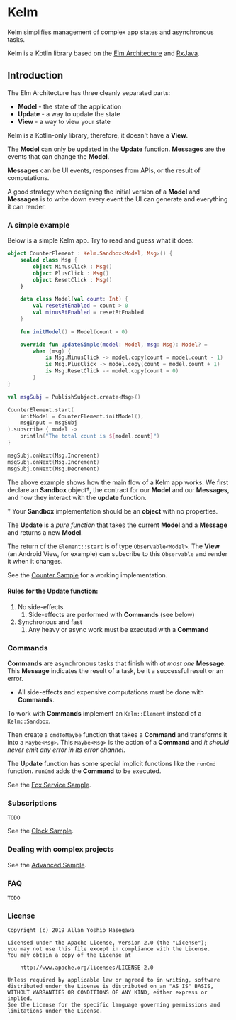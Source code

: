 # Kelm

Kelm simplifies management of complex app states and asynchronous tasks.

Kelm is a Kotlin library based on the [Elm Architecture](https://guide.elm-lang.org/architecture) and [RxJava](http://reactivex.io/).

## Introduction

The Elm Architecture has three cleanly separated parts:

- **Model** - the state of the application
- **Update** - a way to update the state
- **View** - a way to view your state

Kelm is a Kotlin-only library, therefore, it doesn't have a **View**.

The **Model** can only be updated in the **Update** function. **Messages** are the events that can change the **Model**.

**Messages** can be UI events, responses from APIs, or the result of computations.

A good strategy when designing the initial version of a **Model** and **Messages** is to write down every event the UI can generate and everything it can render.

### A simple example

Below is a simple Kelm app. Try to read and guess what it does:

```kotlin
object CounterElement : Kelm.Sandbox<Model, Msg>() {
    sealed class Msg {
        object MinusClick : Msg()
        object PlusClick : Msg()
        object ResetClick : Msg()
    }

    data class Model(val count: Int) {
        val resetBtEnabled = count > 0
        val minusBtEnabled = resetBtEnabled
    }

    fun initModel() = Model(count = 0)

    override fun updateSimple(model: Model, msg: Msg): Model? =
        when (msg) {
            is Msg.MinusClick -> model.copy(count = model.count - 1)
            is Msg.PlusClick -> model.copy(count = model.count + 1)
            is Msg.ResetClick -> model.copy(count = 0)
        }
}

val msgSubj = PublishSubject.create<Msg>()

CounterElement.start(
    initModel = CounterElement.initModel(),
    msgInput = msgSubj
).subscribe { model ->
    println("The total count is ${model.count}")
}

msgSubj.onNext(Msg.Increment)
msgSubj.onNext(Msg.Increment)
msgSubj.onNext(Msg.Decrement)
``` 

The above example shows how the main flow of a Kelm app works.
We first declare an **Sandbox** object†, the contract for our **Model** and our **Messages**,
and how they interact with the **update** function. 

† Your **Sandbox** implementation should be an **object** with no properties.

The **Update** is a *pure function* that takes the current **Model** and a **Message** and returns a new **Model**.

The return of the `Element::start` is of type `Observable<Model>`.
The **View** (an Android View, for example) can subscribe to this `Observable` and render it when it changes.

See the [Counter Sample](sample-android/src/main/java/kelm/sample/CounterSampleActivity.kt) for a working implementation.

#### Rules for the **Update** function:

1. No side-effects
    1. Side-effects are performed with **Commands** (see below)
1. Synchronous and fast
    1. Any heavy or async work must be executed with a **Command** 

### Commands

**Commands** are asynchronous tasks that finish with *at most one* **Message**.
This **Message** indicates the result of a task, be it a successful result
or an error.

* All side-effects and expensive computations must be done with **Commands**.


To work with **Commands** implement an ``Kelm::Element`` instead of a ``Kelm::Sandbox``.

Then create a `cmdToMaybe` function that takes a **Command** and transforms it into a `Maybe<Msg>`.
This `Maybe<Msg>` is the action of a **Command** and *it should never emit any error in its error channel*.

The **Update** function has some special implicit functions like the `runCmd` function. `runCmd` adds the **Command** to be executed.

See the [Fox Service Sample](sample-android/src/main/java/kelm/sample/FoxServiceSampleActivity.kt).

### Subscriptions

```
TODO
```

See the [Clock Sample](sample-android/src/main/java/kelm/sample/ClockSampleActivity.kt).

### Dealing with complex projects

See the [Advanced Sample](sample-android/src/main/java/kelm/sample/signUp).

### FAQ

```
TODO
```

### License

```
Copyright (c) 2019 Allan Yoshio Hasegawa

Licensed under the Apache License, Version 2.0 (the "License");
you may not use this file except in compliance with the License.
You may obtain a copy of the License at

    http://www.apache.org/licenses/LICENSE-2.0

Unless required by applicable law or agreed to in writing, software
distributed under the License is distributed on an "AS IS" BASIS,
WITHOUT WARRANTIES OR CONDITIONS OF ANY KIND, either express or implied.
See the License for the specific language governing permissions and
limitations under the License.
```
